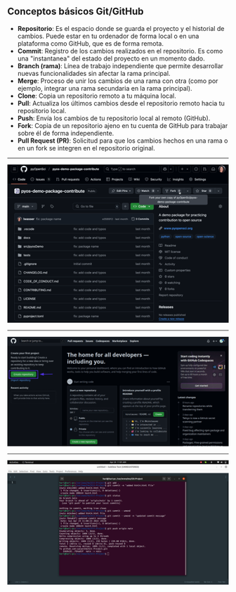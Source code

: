 ## Conceptos básicos Git/GitHub

- **Repositorio**: Es el espacio donde se guarda el proyecto y el historial de cambios. Puede estar en tu ordenador de forma local o en una plataforma como GitHub, que es de forma remota.  
- **Commit**: Registro de los cambios realizados en el repositorio. Es como una "instantanea" del estado del proyecto en un momento dado.  
- **Branch (rama)**: Línea de trabajo independiente que permite desarrollar nuevas funcionalidades sin afectar la rama principal.  
- **Merge**: Proceso de unir los cambios de una rama con otra (como por ejemplo, integrar una rama secundaria en la rama principal).  
- **Clone**: Copia un repositorio remoto a tu máquina local.  
- **Pull**: Actualiza los últimos cambios desde el repositorio remoto hacia tu repositorio local.  
- **Push**: Envía los cambios de tu repositorio local al remoto (GitHub).  
- **Fork**: Copia de un repositorio ajeno en tu cuenta de GitHub para trabajar sobre él de forma independiente.  
- **Pull Request (PR)**: Solicitud para que los cambios hechos en una rama o en un fork se integren en el repositorio original.  


---




![GIFT](/img/GIT3.gif)

---
![repositorio](/img/GIT2.png)

---
![holaaa](/img/GIT4.png)



